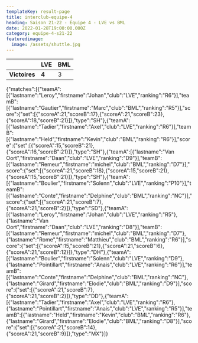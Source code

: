 ```yaml
---
templateKey: result-page
title: interclub-equipe-4
heading: Saison 21-22 - Équipe 4 - LVE vs BML
date: 2022-01-28T19:00:00.000Z
category: equipe-4-s21-22
featuredimage:
  image: /assets/shuttle.jpg
---
```

|               | LVE   | BML |
| ------------- | ----- | --- |
| **Victoires** | **4** | 3   |

<scoreboard>{"matches":[{"teamA":[{"lastname":"Leroy","firstname":"Johan","club":"LVE","ranking":"R6"}],"teamB":[{"lastname":"Gautier","firstname":"Marc","club":"BML","ranking":"R5"}],"score":{"set":[{"scoreA":21,"scoreB":17},{"scoreA":21,"scoreB":23},{"scoreA":18,"scoreB":21}]},"type":"SH"},{"teamA":[{"lastname":"Tadier","firstname":"Axel","club":"LVE","ranking":"R6"}],"teamB":[{"lastname":"Held","firstname":"Kevin","club":"BML","ranking":"R6"}],"score":{"set":[{"scoreA":15,"scoreB":21},{"scoreA":16,"scoreB":21}]},"type":"SH"},{"teamA":[{"lastname":"Van Oort","firstname":"Daan","club":"LVE","ranking":"D9"}],"teamB":[{"lastname":"Remeur","firstname":"michel","club":"BML","ranking":"D7"}],"score":{"set":[{"scoreA":21,"scoreB":18},{"scoreA":15,"scoreB":21},{"scoreA":15,"scoreB":21}]},"type":"SH"},{"teamA":[{"lastname":"Boulier","firstname":"Solenn","club":"LVE","ranking":"P10"}],"teamB":[{"lastname":"Conte","firstname":"Delphine","club":"BML","ranking":"NC"}],"score":{"set":[{"scoreA":21,"scoreB":7},{"scoreA":21,"scoreB":2}]},"type":"SD"},{"teamA":[{"lastname":"Leroy","firstname":"Johan","club":"LVE","ranking":"R5"},{"lastname":"Van Oort","firstname":"Daan","club":"LVE","ranking":"D8"}],"teamB":[{"lastname":"Remeur","firstname":"michel","club":"BML","ranking":"D7"},{"lastname":"Rome","firstname":"Matthieu","club":"BML","ranking":"R6"}],"score":{"set":[{"scoreA":15,"scoreB":21},{"scoreA":21,"scoreB":6},{"scoreA":21,"scoreB":12}]},"type":"DH"},{"teamA":[{"lastname":"Boulier","firstname":"Solenn","club":"LVE","ranking":"D9"},{"lastname":"Pointillart","firstname":"Anais","club":"LVE","ranking":"R6"}],"teamB":[{"lastname":"Conte","firstname":"Delphine","club":"BML","ranking":"NC"},{"lastname":"Girard","firstname":"Elodie","club":"BML","ranking":"D9"}],"score":{"set":[{"scoreA":21,"scoreB":7},{"scoreA":21,"scoreB":2}]},"type":"DD"},{"teamA":[{"lastname":"Tadier","firstname":"Axel","club":"LVE","ranking":"R6"},{"lastname":"Pointillart","firstname":"Anais","club":"LVE","ranking":"R5"}],"teamB":[{"lastname":"Held","firstname":"Kevin","club":"BML","ranking":"R6"},{"lastname":"Girard","firstname":"Elodie","club":"BML","ranking":"D8"}],"score":{"set":[{"scoreA":21,"scoreB":14},{"scoreA":21,"scoreB":9}]},"type":"MX"}]}</scoreboard>